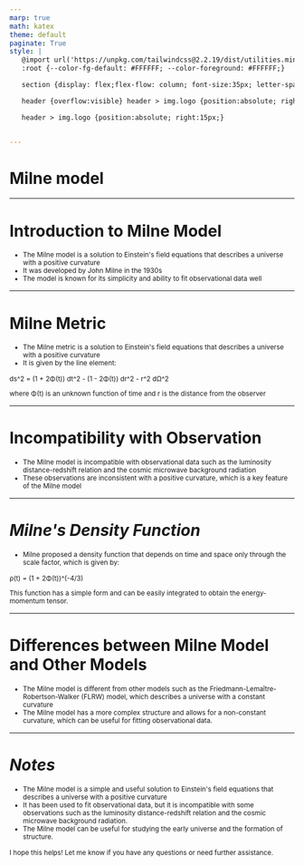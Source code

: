 ```yaml
---
marp: true
math: katex
theme: default
paginate: True
style: |
   @import url('https://unpkg.com/tailwindcss@2.2.19/dist/utilities.min.css');
   :root {--color-fg-default: #FFFFFF; --color-foreground: #FFFFFF;}

   section {display: flex;flex-flow: column; font-size:35px; letter-spacing:1.4px;}

   header {overflow:visible} header > img.logo {position:absolute; right:15px;}

   header > img.logo {position:absolute; right:15px;}


---
```

<!-- backgroundImage: url('backgrounds/aaabstract (15).png') -->
<!-- _class: lead -->

 # Milne model

---
<style scoped>p,li {font-size:0.88em}</style>

 # Introduction to Milne Model
- The Milne model is a solution to Einstein's field equations that describes a universe with a positive curvature
- It was developed by John Milne in the 1930s
- The model is known for its simplicity and ability to fit observational data well


---
<style scoped>p,li {font-size:0.84em}</style>

 # **Milne Metric**

- The Milne metric is a solution to Einstein's field equations that describes a universe with a positive curvature
- It is given by the line element:

ds^2 = (1 + 2Φ(t)) dt^2 - (1 - 2Φ(t)) dr^2 - r^2 dΩ^2

where Φ(t) is an unknown function of time and r is the distance from the observer

---
<style scoped>p,li {font-size:0.92em}</style>

 # Incompatibility with Observation
- The Milne model is incompatible with observational data such as the luminosity distance-redshift relation and the cosmic microwave background radiation
- These observations are inconsistent with a positive curvature, which is a key feature of the Milne model


---
<style scoped>p,li {font-size:0.88em}</style>

 # _Milne's Density Function_

- Milne proposed a density function that depends on time and space only through the scale factor, which is given by:

ρ(t) = (1 + 2Φ(t))^(-4/3)

This function has a simple form and can be easily integrated to obtain the energy-momentum tensor.

---
<style scoped>p,li {font-size:0.92em}</style>

 # Differences between Milne Model and Other Models
- The Milne model is different from other models such as the Friedmann-Lemaître-Robertson-Walker (FLRW) model, which describes a universe with a constant curvature
- The Milne model has a more complex structure and allows for a non-constant curvature, which can be useful for fitting observational data.


---
<style scoped>p,li {font-size:0.84em}</style>

 # _Notes_

- The Milne model is a simple and useful solution to Einstein's field equations that describes a universe with a positive curvature
- It has been used to fit observational data, but it is incompatible with some observations such as the luminosity distance-redshift relation and the cosmic microwave background radiation.
- The Milne model can be useful for studying the early universe and the formation of structure.

I hope this helps! Let me know if you have any questions or need further assistance.